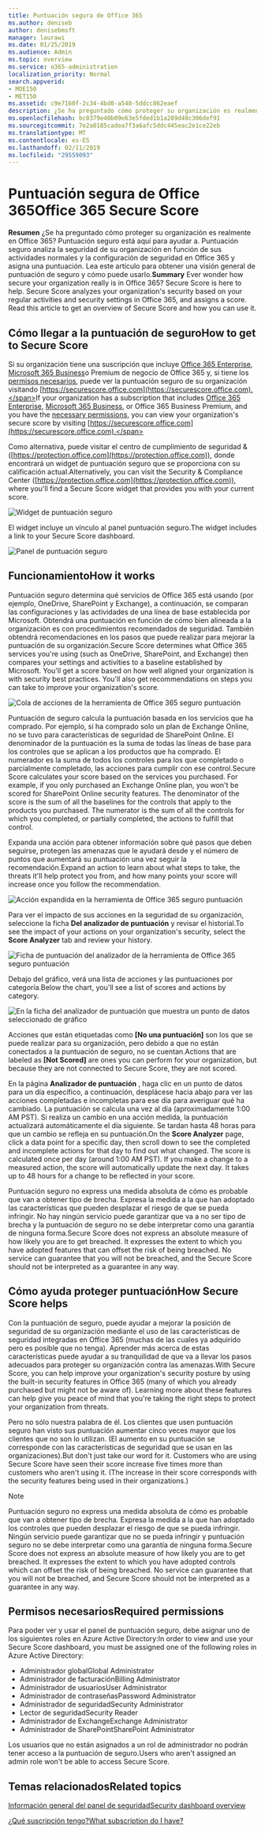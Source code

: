 ```yaml
---
title: Puntuación segura de Office 365
ms.author: deniseb
author: denisebmsft
manager: laurawi
ms.date: 01/25/2019
ms.audience: Admin
ms.topic: overview
ms.service: o365-administration
localization_priority: Normal
search.appverid:
- MOE150
- MET150
ms.assetid: c9e7160f-2c34-4bd0-a548-5ddcc862eaef
description: ¿Se ha preguntado cómo proteger su organización es realmente en Office 365? Puntuación seguro está aquí para ayudar a. Puntuación seguro analiza la seguridad de su organización en función de sus actividades normales y la configuración de seguridad en Office 365 y asigna una puntuación.
ms.openlocfilehash: bc0379e40b09e63e5fded1b1a289d40c306def91
ms.sourcegitcommit: 7e2a0185cadea7f3a6afc5ddc445eac2e1ce22eb
ms.translationtype: MT
ms.contentlocale: es-ES
ms.lasthandoff: 02/11/2019
ms.locfileid: "29559093"
---
```

# <a name="office-365-secure-score"></a><span data-ttu-id="4bb7f-105">Puntuación segura de Office 365</span><span class="sxs-lookup"><span data-stu-id="4bb7f-105">Office 365 Secure Score</span></span>

<span data-ttu-id="4bb7f-p102">**Resumen** ¿Se ha preguntado cómo proteger su organización es realmente en Office 365? Puntuación seguro está aquí para ayudar a. Puntuación seguro analiza la seguridad de su organización en función de sus actividades normales y la configuración de seguridad en Office 365 y asigna una puntuación. Lea este artículo para obtener una visión general de puntuación de seguro y cómo puede usarlo.</span><span class="sxs-lookup"><span data-stu-id="4bb7f-p102">**Summary** Ever wonder how secure your organization really is in Office 365? Secure Score is here to help. Secure Score analyzes your organization's security  based on your regular activities and security settings in Office 365, and assigns a score. Read this article to get an overview of Secure Score and how you can use it.</span></span>
  
## <a name="how-to-get-to-secure-score"></a><span data-ttu-id="4bb7f-110">Cómo llegar a la puntuación de seguro</span><span class="sxs-lookup"><span data-stu-id="4bb7f-110">How to get to Secure Score</span></span>

<span data-ttu-id="4bb7f-111">Si su organización tiene una suscripción que incluye [Office 365 Enterprise](https://docs.microsoft.com/office365/enterprise/), [Microsoft 365 Business](https://docs.microsoft.com/microsoft-365/business/)o Premium de negocio de Office 365 y, si tiene los [permisos necesarios](#required-permissions), puede ver la puntuación seguro de su organización visitando [https://securescore.office.com](https://securescore.office.com).</span><span class="sxs-lookup"><span data-stu-id="4bb7f-111">If your organization has a subscription that includes [Office 365 Enterprise](https://docs.microsoft.com/office365/enterprise/), [Microsoft 365 Business](https://docs.microsoft.com/microsoft-365/business/), or Office 365 Business Premium, and you have the [necessary permissions](#required-permissions), you can view your organization's secure score by visiting [https://securescore.office.com](https://securescore.office.com).</span></span> 

<span data-ttu-id="4bb7f-112">Como alternativa, puede visitar el centro de cumplimiento de seguridad & ([https://protection.office.com](https://protection.office.com)), donde encontrará un widget de puntuación seguro que se proporciona con su calificación actual.</span><span class="sxs-lookup"><span data-stu-id="4bb7f-112">Alternatively, you can visit the Security & Compliance Center ([https://protection.office.com](https://protection.office.com)), where you'll find a Secure Score widget that provides you with your current score.</span></span>

![Widget de puntuación seguro](media/SecureScoreWidget-o365.png)

<span data-ttu-id="4bb7f-114">El widget incluye un vínculo al panel puntuación seguro.</span><span class="sxs-lookup"><span data-stu-id="4bb7f-114">The widget includes a link to your Secure Score dashboard.</span></span>

![Panel de puntuación seguro](media/SecureScore-WelcomeScreen.png)
  
## <a name="how-it-works"></a><span data-ttu-id="4bb7f-116">Funcionamiento</span><span class="sxs-lookup"><span data-stu-id="4bb7f-116">How it works</span></span>

<span data-ttu-id="4bb7f-p103">Puntuación seguro determina qué servicios de Office 365 está usando (por ejemplo, OneDrive, SharePoint y Exchange), a continuación, se comparan las configuraciones y las actividades de una línea de base establecida por Microsoft. Obtendrá una puntuación en función de cómo bien alineada a la organización es con procedimientos recomendados de seguridad. También obtendrá recomendaciones en los pasos que puede realizar para mejorar la puntuación de su organización.</span><span class="sxs-lookup"><span data-stu-id="4bb7f-p103">Secure Score determines what Office 365 services you're using (such as OneDrive, SharePoint, and Exchange) then compares your settings and activities to a baseline established by Microsoft. You'll get a score based on how well aligned your organization is with security best practices. You'll also get recommendations on steps you can take to improve your organization's score.</span></span> 
  
![Cola de acciones de la herramienta de Office 365 seguro puntuación](media/SecureScore-ActionsToTake.png)
  
<span data-ttu-id="4bb7f-p104">Puntuación de seguro calcula la puntuación basada en los servicios que ha comprado. Por ejemplo, si ha comprado solo un plan de Exchange Online, no se tuvo para características de seguridad de SharePoint Online. El denominador de la puntuación es la suma de todas las líneas de base para los controles que se aplican a los productos que ha comprado. El numerador es la suma de todos los controles para los que completado o parcialmente completado, las acciones para cumplir con ese control.</span><span class="sxs-lookup"><span data-stu-id="4bb7f-p104">Secure Score calculates your score based on the services you purchased. For example, if you only purchased an Exchange Online plan, you won't be scored for SharePoint Online security features. The denominator of the score is the sum of all the baselines for the controls that apply to the products you purchased. The numerator is the sum of all the controls for which you completed, or partially completed, the actions to fulfill that control.</span></span>

<span data-ttu-id="4bb7f-125">Expanda una acción para obtener información sobre qué pasos que deben seguirse, protegen las amenazas que le ayudará desde y el número de puntos que aumentará su puntuación una vez seguir la recomendación.</span><span class="sxs-lookup"><span data-stu-id="4bb7f-125">Expand an action to learn about what steps to take, the threats it'll help protect you from, and how many points your score will increase once you follow the recommendation.</span></span>
  
![Acción expandida en la herramienta de Office 365 seguro puntuación](media/SecureScore-DetailedActionToTake.png)
  
<span data-ttu-id="4bb7f-127">Para ver el impacto de sus acciones en la seguridad de su organización, seleccione la ficha **Del analizador de puntuación** y revisar el historial.</span><span class="sxs-lookup"><span data-stu-id="4bb7f-127">To see the impact of your actions on your organization's security, select the **Score Analyzer** tab and review your history.</span></span> 
  
![Ficha de puntuación del analizador de la herramienta de Office 365 seguro puntuación](media/SecureScore-ScoreAnalyzer-7days.png)
  
<span data-ttu-id="4bb7f-129">Debajo del gráfico, verá una lista de acciones y las puntuaciones por categoría.</span><span class="sxs-lookup"><span data-stu-id="4bb7f-129">Below the chart, you'll see a list of scores and actions by category.</span></span> 
  
![En la ficha del analizador de puntuación que muestra un punto de datos seleccionado de gráfico](media/SecureScore-Analyzer-breakdownbelowchart.png)
 
<span data-ttu-id="4bb7f-131">Acciones que están etiquetadas como **[No una puntuación]** son los que se puede realizar para su organización, pero debido a que no están conectados a la puntuación de seguro, no se cuentan.</span><span class="sxs-lookup"><span data-stu-id="4bb7f-131">Actions that are labeled as **[Not Scored]** are ones you can perform for your organization, but because they are not connected to Secure Score, they are not scored.</span></span>  

<span data-ttu-id="4bb7f-p105">En la página **Analizador de puntuación** , haga clic en un punto de datos para un día específico, a continuación, desplácese hacia abajo para ver las acciones completadas e incompletas para ese día para averiguar qué ha cambiado. La puntuación se calcula una vez al día (aproximadamente 1:00 AM PST). Si realiza un cambio en una acción medida, la puntuación actualizará automáticamente el día siguiente. Se tardan hasta 48 horas para que un cambio se refleja en su puntuación.</span><span class="sxs-lookup"><span data-stu-id="4bb7f-p105">On the **Score Analyzer** page, click a data point for a specific day, then scroll down to see the completed and incomplete actions for that day to find out what changed. The score is calculated once per day (around 1:00 AM PST). If you make a change to a measured action, the score will automatically update the next day. It takes up to 48 hours for a change to be reflected in your score.</span></span>

<span data-ttu-id="4bb7f-p106">Puntuación seguro no express una medida absoluta de cómo es probable que van a obtener tipo de brecha. Expresa la medida a la que han adoptado las características que pueden desplazar el riesgo de que se pueda infringir. No hay ningún servicio puede garantizar que va a no ser tipo de brecha y la puntuación de seguro no se debe interpretar como una garantía de ninguna forma.</span><span class="sxs-lookup"><span data-stu-id="4bb7f-p106">Secure Score does not express an absolute measure of how likely you are to get breached. It expresses the extent to which you have adopted features that can offset the risk of being breached. No service can guarantee that you will not be breached, and the Secure Score should not be interpreted as a guarantee in any way.</span></span>
 
## <a name="how-secure-score-helps"></a><span data-ttu-id="4bb7f-139">Cómo ayuda proteger puntuación</span><span class="sxs-lookup"><span data-stu-id="4bb7f-139">How Secure Score helps</span></span>

<span data-ttu-id="4bb7f-p107">Con la puntuación de seguro, puede ayudar a mejorar la posición de seguridad de su organización mediante el uso de las características de seguridad integradas en Office 365 (muchas de las cuales ya adquirido pero es posible que no tenga). Aprender más acerca de estas características puede ayudar a su tranquilidad de que va a llevar los pasos adecuados para proteger su organización contra las amenazas.</span><span class="sxs-lookup"><span data-stu-id="4bb7f-p107">With Secure Score, you can help improve your organization's security posture by using the built-in security features in Office 365 (many of which you already purchased but might not be aware of). Learning more about these features can help give you peace of mind that you're taking the right steps to protect your organization from threats.</span></span>
  
<span data-ttu-id="4bb7f-p108">Pero no sólo nuestra palabra de él. Los clientes que usen puntuación seguro han visto sus puntuación aumentar cinco veces mayor que los clientes que no son lo utilizan. (El aumento en su puntuación se corresponde con las características de seguridad que se usan en las organizaciones).</span><span class="sxs-lookup"><span data-stu-id="4bb7f-p108">But don't just take our word for it. Customers who are using Secure Score have seen their score increase five times more than customers who aren't using it. (The increase in their score corresponds with the security features being used in their organizations.)</span></span>
  
> [!NOTE]
> <span data-ttu-id="4bb7f-p109">Puntuación seguro no express una medida absoluta de cómo es probable que van a obtener tipo de brecha. Expresa la medida a la que han adoptado los controles que pueden desplazar el riesgo de que se pueda infringir. Ningún servicio puede garantizar que no se pueda infringir y puntuación seguro no se debe interpretar como una garantía de ninguna forma.</span><span class="sxs-lookup"><span data-stu-id="4bb7f-p109">Secure Score does not express an absolute measure of how likely you are to get breached. It expresses the extent to which you have adopted controls which can offset the risk of being breached. No service can guarantee that you will not be breached, and Secure Score should not be interpreted as a guarantee in any way.</span></span> 
  
## <a name="required-permissions"></a><span data-ttu-id="4bb7f-148">Permisos necesarios</span><span class="sxs-lookup"><span data-stu-id="4bb7f-148">Required permissions</span></span>

<span data-ttu-id="4bb7f-149">Para poder ver y usar el panel de puntuación seguro, debe asignar uno de los siguientes roles en Azure Active Directory:</span><span class="sxs-lookup"><span data-stu-id="4bb7f-149">In order to view and use your Secure Score dashboard, you must be assigned one of the following roles in Azure Active Directory:</span></span>
- <span data-ttu-id="4bb7f-150">Administrador global</span><span class="sxs-lookup"><span data-stu-id="4bb7f-150">Global Administrator</span></span>
- <span data-ttu-id="4bb7f-151">Administrador de facturación</span><span class="sxs-lookup"><span data-stu-id="4bb7f-151">Billing Administrator</span></span>
- <span data-ttu-id="4bb7f-152">Administrador de usuarios</span><span class="sxs-lookup"><span data-stu-id="4bb7f-152">User Administrator</span></span>
- <span data-ttu-id="4bb7f-153">Administrador de contraseñas</span><span class="sxs-lookup"><span data-stu-id="4bb7f-153">Password Administrator</span></span>
- <span data-ttu-id="4bb7f-154">Administrador de seguridad</span><span class="sxs-lookup"><span data-stu-id="4bb7f-154">Security Administrator</span></span>
- <span data-ttu-id="4bb7f-155">Lector de seguridad</span><span class="sxs-lookup"><span data-stu-id="4bb7f-155">Security Reader</span></span>
- <span data-ttu-id="4bb7f-156">Administrador de Exchange</span><span class="sxs-lookup"><span data-stu-id="4bb7f-156">Exchange Administrator</span></span>
- <span data-ttu-id="4bb7f-157">Administrador de SharePoint</span><span class="sxs-lookup"><span data-stu-id="4bb7f-157">SharePoint Administrator</span></span>

 <span data-ttu-id="4bb7f-158">Los usuarios que no están asignados a un rol de administrador no podrán tener acceso a la puntuación de seguro.</span><span class="sxs-lookup"><span data-stu-id="4bb7f-158">Users who aren't assigned an admin role won't be able to access Secure Score.</span></span>

## <a name="related-topics"></a><span data-ttu-id="4bb7f-159">Temas relacionados</span><span class="sxs-lookup"><span data-stu-id="4bb7f-159">Related topics</span></span>

[<span data-ttu-id="4bb7f-160">Información general del panel de seguridad</span><span class="sxs-lookup"><span data-stu-id="4bb7f-160">Security dashboard overview</span></span>](security-dashboard.md)

[<span data-ttu-id="4bb7f-161">¿Qué suscripción tengo?</span><span class="sxs-lookup"><span data-stu-id="4bb7f-161">What subscription do I have?</span></span>](https://docs.microsoft.com/office365/admin/admin-overview/what-subscription-do-i-have?view=o365-worldwide)